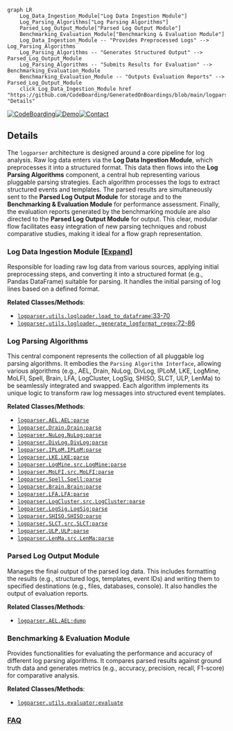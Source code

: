 ```mermaid
graph LR
    Log_Data_Ingestion_Module["Log Data Ingestion Module"]
    Log_Parsing_Algorithms["Log Parsing Algorithms"]
    Parsed_Log_Output_Module["Parsed Log Output Module"]
    Benchmarking_Evaluation_Module["Benchmarking & Evaluation Module"]
    Log_Data_Ingestion_Module -- "Provides Preprocessed Logs" --> Log_Parsing_Algorithms
    Log_Parsing_Algorithms -- "Generates Structured Output" --> Parsed_Log_Output_Module
    Log_Parsing_Algorithms -- "Submits Results for Evaluation" --> Benchmarking_Evaluation_Module
    Benchmarking_Evaluation_Module -- "Outputs Evaluation Reports" --> Parsed_Log_Output_Module
    click Log_Data_Ingestion_Module href "https://github.com/CodeBoarding/GeneratedOnBoardings/blob/main/logparser/Log_Data_Ingestion_Module.md" "Details"
```

[![CodeBoarding](https://img.shields.io/badge/Generated%20by-CodeBoarding-9cf?style=flat-square)](https://github.com/CodeBoarding/GeneratedOnBoardings)[![Demo](https://img.shields.io/badge/Try%20our-Demo-blue?style=flat-square)](https://www.codeboarding.org/demo)[![Contact](https://img.shields.io/badge/Contact%20us%20-%20contact@codeboarding.org-lightgrey?style=flat-square)](mailto:contact@codeboarding.org)

## Details

The `logparser` architecture is designed around a core pipeline for log analysis. Raw log data enters via the **Log Data Ingestion Module**, which preprocesses it into a structured format. This data then flows into the **Log Parsing Algorithms** component, a central hub representing various pluggable parsing strategies. Each algorithm processes the logs to extract structured events and templates. The parsed results are simultaneously sent to the **Parsed Log Output Module** for storage and to the **Benchmarking & Evaluation Module** for performance assessment. Finally, the evaluation reports generated by the benchmarking module are also directed to the **Parsed Log Output Module** for output. This clear, modular flow facilitates easy integration of new parsing techniques and robust comparative studies, making it ideal for a flow graph representation.

### Log Data Ingestion Module [[Expand]](./Log_Data_Ingestion_Module.md)
Responsible for loading raw log data from various sources, applying initial preprocessing steps, and converting it into a structured format (e.g., Pandas DataFrame) suitable for parsing. It handles the initial parsing of log lines based on a defined format.


**Related Classes/Methods**:

- <a href="https://github.com/logpai/logparser/blob/main/logparser/utils/logloader.py#L33-L70" target="_blank" rel="noopener noreferrer">`logparser.utils.logloader.load_to_dataframe`:33-70</a>
- <a href="https://github.com/logpai/logparser/blob/main/logparser/utils/logloader.py#L72-L86" target="_blank" rel="noopener noreferrer">`logparser.utils.logloader._generate_logformat_regex`:72-86</a>


### Log Parsing Algorithms
This central component represents the collection of all pluggable log parsing algorithms. It embodies the `Parsing Algorithm Interface`, allowing various algorithms (e.g., AEL, Drain, NuLog, DivLog, IPLoM, LKE, LogMine, MoLFI, Spell, Brain, LFA, LogCluster, LogSig, SHISO, SLCT, ULP, LenMa) to be seamlessly integrated and swapped. Each algorithm implements its unique logic to transform raw log messages into structured event templates.


**Related Classes/Methods**:

- <a href="https://github.com/logpai/logparser/blob/main/logparser/AEL/AEL.py" target="_blank" rel="noopener noreferrer">`logparser.AEL.AEL:parse`</a>
- <a href="https://github.com/logpai/logparser/blob/main/logparser/Drain/Drain.py" target="_blank" rel="noopener noreferrer">`logparser.Drain.Drain:parse`</a>
- <a href="https://github.com/logpai/logparser/blob/main/logparser/NuLog/NuLog.py" target="_blank" rel="noopener noreferrer">`logparser.NuLog.NuLog:parse`</a>
- <a href="https://github.com/logpai/logparser/blob/main/logparser/DivLog/DivLog.py" target="_blank" rel="noopener noreferrer">`logparser.DivLog.DivLog:parse`</a>
- <a href="https://github.com/logpai/logparser/blob/main/logparser/IPLoM/IPLoM.py" target="_blank" rel="noopener noreferrer">`logparser.IPLoM.IPLoM:parse`</a>
- <a href="https://github.com/logpai/logparser/blob/main/logparser/LKE/LKE.py" target="_blank" rel="noopener noreferrer">`logparser.LKE.LKE:parse`</a>
- <a href="https://github.com/logpai/logparser/blob/main/logparser/LogMine/src/LogMine.py" target="_blank" rel="noopener noreferrer">`logparser.LogMine.src.LogMine:parse`</a>
- <a href="https://github.com/logpai/logparser/blob/main/logparser/MoLFI/src/MoLFI.py" target="_blank" rel="noopener noreferrer">`logparser.MoLFI.src.MoLFI:parse`</a>
- <a href="https://github.com/logpai/logparser/blob/main/logparser/Spell/Spell.py" target="_blank" rel="noopener noreferrer">`logparser.Spell.Spell:parse`</a>
- <a href="https://github.com/logpai/logparser/blob/main/logparser/Brain/Brain.py" target="_blank" rel="noopener noreferrer">`logparser.Brain.Brain:parse`</a>
- <a href="https://github.com/logpai/logparser/blob/main/logparser/LFA/LFA.py" target="_blank" rel="noopener noreferrer">`logparser.LFA.LFA:parse`</a>
- <a href="https://github.com/logpai/logparser/blob/main/logparser/LogCluster/src/LogCluster.py" target="_blank" rel="noopener noreferrer">`logparser.LogCluster.src.LogCluster:parse`</a>
- <a href="https://github.com/logpai/logparser/blob/main/logparser/LogSig/LogSig.py" target="_blank" rel="noopener noreferrer">`logparser.LogSig.LogSig:parse`</a>
- <a href="https://github.com/logpai/logparser/blob/main/logparser/SHISO/SHISO.py" target="_blank" rel="noopener noreferrer">`logparser.SHISO.SHISO:parse`</a>
- <a href="https://github.com/logpai/logparser/blob/main/logparser/SLCT/src/SLCT.py" target="_blank" rel="noopener noreferrer">`logparser.SLCT.src.SLCT:parse`</a>
- <a href="https://github.com/logpai/logparser/blob/main/logparser/ULP/ULP.py" target="_blank" rel="noopener noreferrer">`logparser.ULP.ULP:parse`</a>
- <a href="https://github.com/logpai/logparser/blob/main/logparser/LenMa/src/LenMa.py" target="_blank" rel="noopener noreferrer">`logparser.LenMa.src.LenMa:parse`</a>


### Parsed Log Output Module
Manages the final output of the parsed log data. This includes formatting the results (e.g., structured logs, templates, event IDs) and writing them to specified destinations (e.g., files, databases, console). It also handles the output of evaluation reports.


**Related Classes/Methods**:

- <a href="https://github.com/logpai/logparser/blob/main/logparser/AEL/AEL.py" target="_blank" rel="noopener noreferrer">`logparser.AEL.AEL:dump`</a>


### Benchmarking & Evaluation Module
Provides functionalities for evaluating the performance and accuracy of different log parsing algorithms. It compares parsed results against ground truth data and generates metrics (e.g., accuracy, precision, recall, F1-score) for comparative analysis.


**Related Classes/Methods**:

- <a href="https://github.com/logpai/logparser/blob/main/logparser/utils/evaluator.py" target="_blank" rel="noopener noreferrer">`logparser.utils.evaluator:evaluate`</a>




### [FAQ](https://github.com/CodeBoarding/GeneratedOnBoardings/tree/main?tab=readme-ov-file#faq)